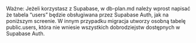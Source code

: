 Ważne: Jeżeli korzystasz z Supabase, w db-plan.md należy wprost napisać że tabela “users” będzie obsługiwana przez Supabase Auth, jak na poniższym screenie. W innym przypadku migracja utworzy osobną tabelę public.users, która nie wniesie wszystkich dobrodziejstw dostępnych w Supabase Auth.